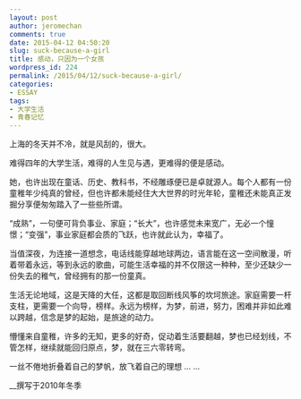 ```yaml
---
layout: post
author: jeromechan
comments: true
date: 2015-04-12 04:50:20
slug: suck-because-a-girl
title: 感动，只因为一个女孩
wordpress_id: 224
permalink: /2015/04/12/suck-because-a-girl/
categories:
- ESSAY
tags:
- 大学生活
- 青春记忆
---
```


上海的冬天并不冷，就是风刮的，很大。

难得四年的大学生活，难得的人生见与遇，更难得的便是感动。

她，也许出现在童话、历史、教科书，不经雕琢便已是卓就源人。每个人都有一份童稚年少纯真的曾经，但也许都未能经住大大世界的时光年轮，童稚还未能真正发掘分享便匆匆踏入了一些些所谓。

“成熟”，一句便可背负事业、家庭；“长大”，也许感觉未来宽广，无必一个憧憬；“变强”，事业家庭都会质的飞跃，也许就此认为，幸福了。

当值深夜，为连接一道想念，电话线能穿越地球两边，语言能在这一空间散漫，听着带着永远，等到永远的歌曲，可能生活幸福的并不仅限这一种种，至少还缺少一份失去的稚气，曾经拥有的那一份童真。

生活无论地域，这是天降的大任，这都是取回断线风筝的坎坷旅途。家庭需要一杆支柱，更需要一个向导，榜样。永远为榜样，为梦，前进，努力，困难并非如此难以跨越，信念是梦的起始，是旅途的动力。

懵懂来自童稚，许多的无知，更多的好奇，促动着生活要翻越，梦也已经划线，不管怎样，继续就能回归原点，梦，就在三六零转弯。

一丝不倦地折叠着自己的梦帆，放飞着自己的理想 ... ...

__撰写于2010年冬季


